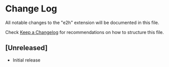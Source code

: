 # Change Log

All notable changes to the "e2h" extension will be documented in this file.

Check [Keep a Changelog](http://keepachangelog.com/) for recommendations on how to structure this file.

## [Unreleased]

- Initial release